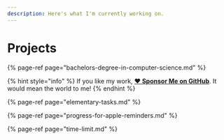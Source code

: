 ```yaml
---
description: Here's what I'm currently working on.
---
```


# Projects

{% page-ref page="bachelors-degree-in-computer-science.md" %}

{% hint style="info" %}
If you like my work, [**❤️ Sponsor Me on GitHub**](https://github.com/sponsors/marbetschar). It would mean the world to me!
{% endhint %}

{% page-ref page="elementary-tasks.md" %}

{% page-ref page="progress-for-apple-reminders.md" %}

{% page-ref page="time-limit.md" %}
